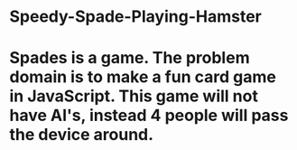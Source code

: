 <strong>Speedy-Spade-Playing-Hamster</strong>
============================
Spades is a game. The problem domain is to make a fun card game in JavaScript. This game will not have AI's, instead 4 people will pass the device around.
============================
